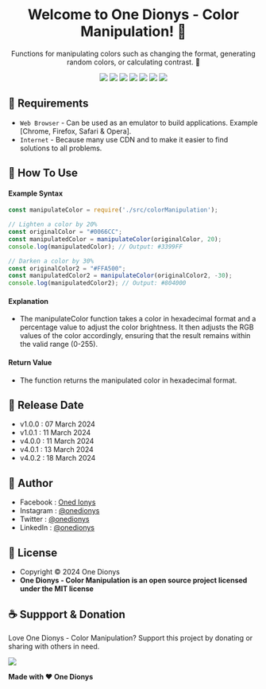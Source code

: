 <h1 align="center">Welcome to One Dionys - Color Manipulation! 👋 </h1>

<p align="center">Functions for manipulating colors such as changing the format, generating random colors, or calculating contrast. 💖 </p>

<p align="center">
<img src="https://img.shields.io/github/contributors/onedionys/onedionys-color-manipulation?style=flat-square">
<img src="https://img.shields.io/github/issues/onedionys/onedionys-color-manipulation?style=flat-square">
<img src="https://img.shields.io/github/stars/onedionys/onedionys-color-manipulation?style=flat-square"> 
<img src="https://img.shields.io/github/forks/onedionys/onedionys-color-manipulation?style=flat-square">
<img src="https://img.shields.io/github/last-commit/onedionys/onedionys-color-manipulation.svg?style=flat-square">
<img src="https://img.shields.io/github/languages/code-size/onedionys/onedionys-color-manipulation?style=flat-square">
<img src="https://img.shields.io/github/license/onedionys/onedionys-color-manipulation?style=flat-square">
</p>

## 💾 Requirements

* `Web Browser` - Can be used as an emulator to build applications. Example [Chrome, Firefox, Safari & Opera].
* `Internet` - Because many use CDN and to make it easier to find solutions to all problems.

## 🎯 How To Use

#### Example Syntax

```javascript
const manipulateColor = require('./src/colorManipulation');

// Lighten a color by 20%
const originalColor = "#0066CC";
const manipulatedColor = manipulateColor(originalColor, 20);
console.log(manipulatedColor); // Output: #3399FF

// Darken a color by 30%
const originalColor2 = "#FFA500";
const manipulatedColor2 = manipulateColor(originalColor2, -30);
console.log(manipulatedColor2); // Output: #804000
```

#### Explanation

* The manipulateColor function takes a color in hexadecimal format and a percentage value to adjust the color brightness. It then adjusts the RGB values of the color accordingly, ensuring that the result remains within the valid range (0-255).

#### Return Value

* The function returns the manipulated color in hexadecimal format.

## 📆 Release Date

* v1.0.0 : 07 March 2024
* v1.0.1 : 11 March 2024
* v4.0.0 : 11 March 2024
* v4.0.1 : 13 March 2024
* v4.0.2 : 18 March 2024

## 🧑 Author

* Facebook : <a href="https://www.facebook.com/theonedionys"> Oned Ionys</a>
* Instagram : <a href="https://www.instagram.com/onedionys/"> @onedionys</a>
* Twitter : <a href="https://twitter.com/onedionys"> @onedionys</a>
* LinkedIn :  <a href="https://www.linkedin.com/in/onedionys/"> @onedionys</a>

## 📝 License

* Copyright © 2024 One Dionys
* **One Dionys - Color Manipulation is an open source project licensed under the MIT license**

## ☕️ Suppport & Donation

Love One Dionys - Color Manipulation? Support this project by donating or sharing with others in need.

<a href="https://www.buymeacoffee.com/onedionys"><img src="https://img.shields.io/badge/Buy_Me_A_Coffee-FFDD00?style=for-the-badge&logo=buy-me-a-coffee&logoColor=black"/> </a>

**Made with ❤️ One Dionys**
